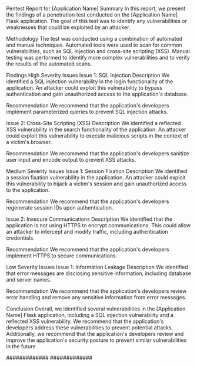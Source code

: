 


######
######

Pentest Report for [Application Name]
Summary
In this report, we present the findings of a penetration test conducted on the [Application Name] Flask application. The goal of this test was to identify any vulnerabilities or weaknesses that could be exploited by an attacker.

Methodology
The test was conducted using a combination of automated and manual techniques. Automated tools were used to scan for common vulnerabilities, such as SQL injection and cross-site scripting (XSS). Manual testing was performed to identify more complex vulnerabilities and to verify the results of the automated scans.

Findings
High Severity Issues
Issue 1: SQL Injection
Description
We identified a SQL injection vulnerability in the login functionality of the application. An attacker could exploit this vulnerability to bypass authentication and gain unauthorized access to the application's database.

Recommendation
We recommend that the application's developers implement parameterized queries to prevent SQL injection attacks.

Issue 2: Cross-Site Scripting (XSS)
Description
We identified a reflected XSS vulnerability in the search functionality of the application. An attacker could exploit this vulnerability to execute malicious scripts in the context of a victim's browser.

Recommendation
We recommend that the application's developers sanitize user input and encode output to prevent XSS attacks.

Medium Severity Issues
Issue 1: Session Fixation
Description
We identified a session fixation vulnerability in the application. An attacker could exploit this vulnerability to hijack a victim's session and gain unauthorized access to the application.

Recommendation
We recommend that the application's developers regenerate session IDs upon authentication.

Issue 2: Insecure Communications
Description
We identified that the application is not using HTTPS to encrypt communications. This could allow an attacker to intercept and modify traffic, including authentication credentials.

Recommendation
We recommend that the application's developers implement HTTPS to secure communications.

Low Severity Issues
Issue 1: Information Leakage
Description
We identified that error messages are disclosing sensitive information, including database and server names.

Recommendation
We recommend that the application's developers review error handling and remove any sensitive information from error messages.

Conclusion
Overall, we identified several vulnerabilities in the [Application Name] Flask application, including a SQL injection vulnerability and a reflected XSS vulnerability. We recommend that the application's developers address these vulnerabilities to prevent potential attacks. Additionally, we recommend that the application's developers review and improve the application's security posture to prevent similar vulnerabilities in the future


#############
#############
